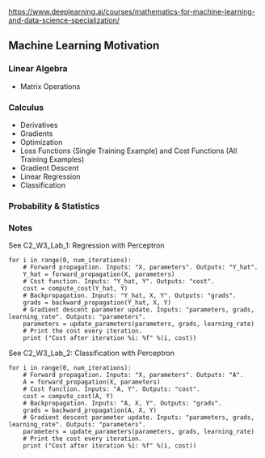 https://www.deeplearning.ai/courses/mathematics-for-machine-learning-and-data-science-specialization/  

## Machine Learning Motivation

### Linear Algebra

- Matrix Operations

### Calculus
- Derivatives
- Gradients
- Optimization
- Loss Functions (Single Training Example) and Cost Functions (All Training Examples)
- Gradient Descent
- Linear Regression
- Classification

### Probability & Statistics

### Notes

See C2_W3_Lab_1: Regression with Perceptron

```
for i in range(0, num_iterations):
    # Forward propagation. Inputs: "X, parameters". Outputs: "Y_hat".
    Y_hat = forward_propagation(X, parameters)
    # Cost function. Inputs: "Y_hat, Y". Outputs: "cost".
    cost = compute_cost(Y_hat, Y)
    # Backpropagation. Inputs: "Y_hat, X, Y". Outputs: "grads".
    grads = backward_propagation(Y_hat, X, Y)
    # Gradient descent parameter update. Inputs: "parameters, grads, learning_rate". Outputs: "parameters".
    parameters = update_parameters(parameters, grads, learning_rate)
    # Print the cost every iteration.
    print ("Cost after iteration %i: %f" %(i, cost))
```

See C2_W3_Lab_2: Classification with Perceptron  
```
for i in range(0, num_iterations):
    # Forward propagation. Inputs: "X, parameters". Outputs: "A".
    A = forward_propagation(X, parameters)
    # Cost function. Inputs: "A, Y". Outputs: "cost".
    cost = compute_cost(A, Y)
    # Backpropagation. Inputs: "A, X, Y". Outputs: "grads".
    grads = backward_propagation(A, X, Y)
    # Gradient descent parameter update. Inputs: "parameters, grads, learning_rate". Outputs: "parameters".
    parameters = update_parameters(parameters, grads, learning_rate)
    # Print the cost every iteration.
    print ("Cost after iteration %i: %f" %(i, cost))
```
